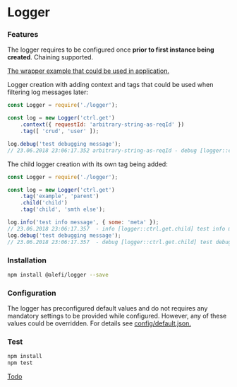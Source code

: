 # Logger

### Features
The logger requires to be configured once <b>prior to first instance being created</b>. Chaining supported.

[The wrapper example that could be used in application.](../tools/wrapper/logger.js)

Logger creation with adding context and tags that could be used when filtering log messages later:
```javascript
const Logger = require('./logger');

const log = new Logger('ctrl.get')
    .context({ requestId: 'arbitrary-string-as-reqId' })
    .tag([ 'crud', 'user' ]);

log.debug('test debugging message');
// 23.06.2018 23:06:17.352 arbitrary-string-as-reqId - debug [logger::ctrl.get] test debugging message {"ctx":{"requestId":"arbitrary-string-as-reqId"},"tags":["crud","user"]}
```

The child logger creation with its own tag being added:
```javascript
const Logger = require('./logger');

const log = new Logger('ctrl.get')
    .tag('example', 'parent')
    .child('child')
    .tag('child', 'smth else');

log.info('test info message', { some: 'meta' });
// 23.06.2018 23:06:17.357  - info [logger::ctrl.get.child] test info message {"some":"meta","tags":["example","parent","child","smth else"]}
log.debug('test debugging message');
// 23.06.2018 23:06:17.357  - debug [logger::ctrl.get.child] test debugging message {"tags":["example","parent","child","smth else"]}
```

### Installation
```bash
npm install @alefi/logger --save
```

### Configuration
The logger has preconfigured default values and do not requires any mandatory settings to be provided while configured. However, any of these values could be overridden.
For details see [config/default.json.](config/default.json)

### Test
```bash
npm install
npm test
```
[Todo](todo/en.todo)
